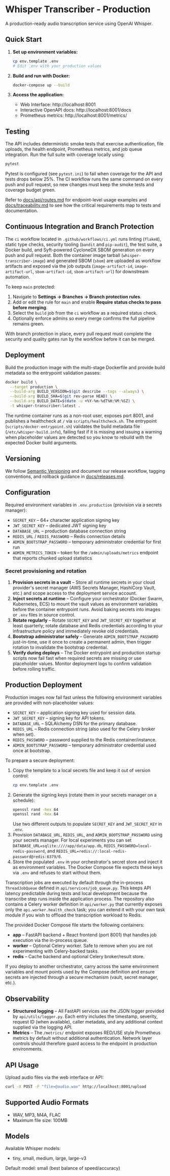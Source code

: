 # Whisper Transcriber - Production

A production-ready audio transcription service using OpenAI Whisper.

## Quick Start

1. **Set up environment variables:**
   ```bash
   cp env.template .env
   # Edit .env with your production values
   ```

2. **Build and run with Docker:**
   ```bash
   docker-compose up --build
   ```

3. **Access the application:**
   - Web Interface: http://localhost:8001
   - Interactive OpenAPI docs: http://localhost:8001/docs
   - Prometheus metrics: http://localhost:8001/metrics/

## Testing

The API includes deterministic smoke tests that exercise authentication, file uploads, the health endpoint, Prometheus metrics,
and job queue integration. Run the full suite with coverage locally using:

```bash
pytest
```

Pytest is configured (see `pytest.ini`) to fail when coverage for the API and tests drops below 25%. The CI workflow runs the
same command on every push and pull request, so new changes must keep the smoke tests and coverage budget green.

Refer to [docs/api/routes.md](docs/api/routes.md) for endpoint-level usage examples and
[docs/traceability.md](docs/traceability.md) to see how the critical requirements map to tests and documentation.

## Continuous Integration and Branch Protection

The `ci` workflow located in `.github/workflows/ci.yml` runs linting (`flake8`), static type checks, security tooling (`bandit`
and `pip-audit`), the test suite, a Docker build, and Syft-powered CycloneDX SBOM generation on every push and pull request.
Both the container image tarball (`whisper-transcriber-image`) and generated SBOM (`sbom`) are uploaded as workflow artifacts
and exposed via the job outputs (`image-artifact-id`, `image-artifact-url`, `sbom-artifact-id`, `sbom-artifact-url`) for
downstream automation.

To keep `main` protected:

1. Navigate to **Settings → Branches → Branch protection rules**.
2. Add or edit the rule for `main` and enable **Require status checks to pass before merging**.
3. Select the `build` job from the `ci` workflow as a required status check.
4. Optionally enforce admins so every merge confirms the full pipeline remains green.

With branch protection in place, every pull request must complete the security and quality gates run by the workflow before it
can be merged.

## Deployment

Build the production image with the multi-stage Dockerfile and provide build metadata so the entrypoint validation passes:

```bash
docker build \
  --target production \
  --build-arg BUILD_VERSION=$(git describe --tags --always) \
  --build-arg BUILD_SHA=$(git rev-parse HEAD) \
  --build-arg BUILD_DATE=$(date -u +%Y-%m-%dT%H:%M:%SZ) \
  -t whisper-transcriber:latest .
```

The runtime container runs as a non-root user, exposes port 8001, and publishes a healthcheck at `/` via `scripts/healthcheck.sh`.
The entrypoint (`scripts/docker-entrypoint.sh`) validates the build metadata file (`/etc/whisper-build.info`), failing fast if it is missing and issuing a warning when placeholder values are detected so you know to rebuild with the expected Docker build arguments.

## Versioning

We follow [Semantic Versioning](https://semver.org/) and document our release workflow, tagging conventions, and rollback guidance in [docs/releases.md](docs/releases.md).

## Configuration

Required environment variables in `.env.production` (provision via a secrets manager):
- `SECRET_KEY` – 64+ character application signing key
- `JWT_SECRET_KEY` – dedicated JWT signing key
- `DATABASE_URL` – production database connection string
- `REDIS_URL` / `REDIS_PASSWORD` – Redis connection details
- `ADMIN_BOOTSTRAP_PASSWORD` – temporary administrator credential for first run
- `ADMIN_METRICS_TOKEN` – token for the `/admin/uploads/metrics` endpoint that reports chunked upload statistics

### Secret provisioning and rotation

1. **Provision secrets in a vault** – Store all runtime secrets in your cloud provider's secret manager (AWS Secrets Manager, HashiCorp Vault, etc.) and scope access to the deployment service account.
2. **Inject secrets at runtime** – Configure your orchestrator (Docker Swarm, Kubernetes, ECS) to mount the vault values as environment variables before the container entrypoint runs. Avoid baking secrets into images or `.env` files in source control.
3. **Rotate regularly** – Rotate `SECRET_KEY` and `JWT_SECRET_KEY` together at least quarterly; rotate database and Redis credentials according to your infrastructure policy and immediately revoke old credentials.
4. **Bootstrap administrator safely** – Generate `ADMIN_BOOTSTRAP_PASSWORD` just-in-time, use it once to create a permanent admin, then trigger rotation to invalidate the bootstrap credential.
5. **Verify during deploys** – The Docker entrypoint and production startup scripts now fail fast when required secrets are missing or use placeholder values. Monitor deployment logs to confirm validation before rolling traffic.

## Production Deployment

Production images now fail fast unless the following environment variables are provided with non-placeholder values:

- `SECRET_KEY` – application signing key used for session data.
- `JWT_SECRET_KEY` – signing key for API tokens.
- `DATABASE_URL` – SQLAlchemy DSN for the primary database.
- `REDIS_URL` – Redis connection string (also used for the Celery broker when set).
- `REDIS_PASSWORD` – password supplied to the Redis container/instance.
- `ADMIN_BOOTSTRAP_PASSWORD` – temporary administrator credential used once at bootstrap.

To prepare a secure deployment:

1. Copy the template to a local secrets file and keep it out of version control:
   ```bash
   cp env.template .env
   ```
2. Generate the signing keys (rotate them in your secrets manager on a schedule):
   ```bash
   openssl rand -hex 64
   openssl rand -hex 64
   ```
   Use two different outputs to populate `SECRET_KEY` and `JWT_SECRET_KEY` in `.env`.
3. Provision `DATABASE_URL`, `REDIS_URL`, and `ADMIN_BOOTSTRAP_PASSWORD` using your secrets manager. For local
   experiments you can set `DATABASE_URL=sqlite:////app/data/app.db`,
   `REDIS_PASSWORD=local-redis-password`, and
   `REDIS_URL=redis://:local-redis-password@redis:6379/0`.
4. Store the populated `.env` in your orchestrator's secret store and inject it as environment variables. The
   Docker Compose file expects these keys via `.env` and refuses to start without them.

Transcription jobs are executed by default through the in-process `ThreadJobQueue` defined in
`api/services/job_queue.py`. This keeps API latency predictable during tests and local development because the
transcribe step runs inside the application process. The repository also contains a Celery worker definition in
`api/worker.py` that currently exposes only the `api.worker.health_check` task; you can extend it with your own task
module if you wish to offload the transcription workload to Redis.

The provided Docker Compose file starts the following containers:
- **app** – FastAPI backend + React frontend (port 8001) that handles job execution via the in-process queue.
- **worker** – Optional Celery worker. Safe to remove when you are not experimenting with Celery-backed tasks.
- **redis** – Cache backend and optional Celery broker/result store.

If you deploy to another orchestrator, carry across the same environment variables and mount points used by the
Compose definition and ensure secrets are injected through a secure mechanism (vault, secret manager, etc.).

## Observability

- **Structured logging** – All FastAPI services use the JSON logger provided by `api/utils/logger.py`. Each entry
  includes the timestamp, severity, request ID (when available), caller metadata, and any additional context supplied
  via the logging API.
- **Metrics** – The `/metrics/` endpoint exposes RED/USE style Prometheus metrics by default without additional
  authentication. Network layer controls should therefore guard access to the endpoint in production environments.

## API Usage

Upload audio files via the web interface or API:
```bash
curl -X POST -F "file=@audio.wav" http://localhost:8001/upload
```

## Supported Audio Formats

- WAV, MP3, M4A, FLAC
- Maximum file size: 100MB

## Models

Available Whisper models:
- tiny, small, medium, large, large-v3

Default model: small (best balance of speed/accuracy)